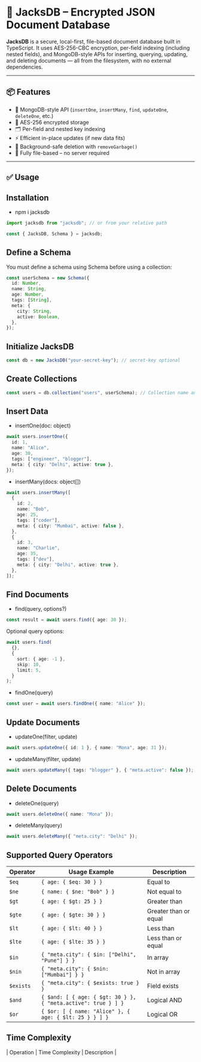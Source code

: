 # 🧩 JacksDB – Encrypted JSON Document Database

**JacksDB** is a secure, local-first, file-based document database built in TypeScript. It uses AES-256-CBC encryption, per-field indexing (including nested fields), and MongoDB-style APIs for inserting, querying, updating, and deleting documents — all from the filesystem, with no external dependencies.

---

## 📦 Features

- 🧩 MongoDB-style API (`insertOne`, `insertMany`, `find`, `updateOne`, `deleteOne`, etc.)
- 🔐 AES-256 encrypted storage
- 🗂️ Per-field and nested key indexing
- ⚡ Efficient in-place updates (if new data fits)
- 🧼 Background-safe deletion with `removeGarbage()`
- 📁 Fully file-based – no server required

---

## ✅ Usage

## Installation

- npm i jacksdb

```ts
import jacksdb from "jacksdb"; // or from your relative path

const { JacksDB, Schema } = jacksdb;
```

## Define a Schema

You must define a schema using Schema before using a collection:

```ts
const userSchema = new Schema({
  id: Number,
  name: String,
  age: Number,
  tags: [String],
  meta: {
    city: String,
    active: Boolean,
  },
});
```

## Initialize JacksDB

```ts
const db = new JacksDB("your-secret-key"); // secret-key optional
```

## Create Collections

```ts
const users = db.collection("users", userSchema); // Collection name and schema
```

## Insert Data

- insertOne(doc: object)

```ts
await users.insertOne({
  id: 1,
  name: "Alice",
  age: 30,
  tags: ["engineer", "blogger"],
  meta: { city: "Delhi", active: true },
});
```

- insertMany(docs: object[])

```ts
await users.insertMany([
  {
    id: 2,
    name: "Bob",
    age: 25,
    tags: ["coder"],
    meta: { city: "Mumbai", active: false },
  },
  {
    id: 3,
    name: "Charlie",
    age: 35,
    tags: ["dev"],
    meta: { city: "Delhi", active: true },
  },
]);
```

## Find Documents

- find(query, options?)

```ts
const result = await users.find({ age: 30 });
```

Optional query options:

```ts
await users.find(
  {},
  {
    sort: { age: -1 },
    skip: 10,
    limit: 5,
  }
);
```

- findOne(query)

```ts
const user = await users.findOne({ name: "Alice" });
```

## Update Documents

- updateOne(filter, update)

```ts
await users.updateOne({ id: 1 }, { name: "Mona", age: 31 });
```

- updateMany(filter, update)

```ts
await users.updateMany({ tags: "blogger" }, { "meta.active": false });
```

## Delete Documents

- deleteOne(query)

```ts
await users.deleteOne({ name: "Mona" });
```

- deleteMany(query)

```ts
await users.deleteMany({ "meta.city": "Delhi" });
```

## Supported Query Operators

| Operator  | Usage Example                                                 | Description           |
| --------- | ------------------------------------------------------------- | --------------------- |
| `$eq`     | `{ age: { $eq: 30 } }`                                        | Equal to              |
| `$ne`     | `{ name: { $ne: "Bob" } }`                                    | Not equal to          |
| `$gt`     | `{ age: { $gt: 25 } }`                                        | Greater than          |
| `$gte`    | `{ age: { $gte: 30 } }`                                       | Greater than or equal |
| `$lt`     | `{ age: { $lt: 40 } }`                                        | Less than             |
| `$lte`    | `{ age: { $lte: 35 } }`                                       | Less than or equal    |
| `$in`     | `{ "meta.city": { $in: ["Delhi", "Pune"] } }`                 | In array              |
| `$nin`    | `{ "meta.city": { $nin: ["Mumbai"] } }`                       | Not in array          |
| `$exists` | `{ "meta.city": { $exists: true } }`                          | Field exists          |
| `$and`    | `{ $and: [ { age: { $gt: 30 } }, { "meta.active": true } ] }` | Logical AND           |
| `$or`     | `{ $or: [ { name: "Alice" }, { age: { $lt: 25 } } ] }`        | Logical OR            |

## Time Complexity

| Operation         | Time Complexity                 | Description                     |
